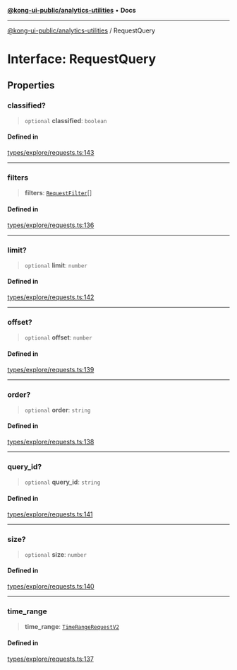 [**@kong-ui-public/analytics-utilities**](../README.md) • **Docs**

***

[@kong-ui-public/analytics-utilities](../README.md) / RequestQuery

# Interface: RequestQuery

## Properties

### classified?

> `optional` **classified**: `boolean`

#### Defined in

[types/explore/requests.ts:143](https://github.com/Kong/public-ui-components/blob/main/packages/analytics/analytics-utilities/src/types/explore/requests.ts#L143)

***

### filters

> **filters**: [`RequestFilter`](../type-aliases/RequestFilter.md)[]

#### Defined in

[types/explore/requests.ts:136](https://github.com/Kong/public-ui-components/blob/main/packages/analytics/analytics-utilities/src/types/explore/requests.ts#L136)

***

### limit?

> `optional` **limit**: `number`

#### Defined in

[types/explore/requests.ts:142](https://github.com/Kong/public-ui-components/blob/main/packages/analytics/analytics-utilities/src/types/explore/requests.ts#L142)

***

### offset?

> `optional` **offset**: `number`

#### Defined in

[types/explore/requests.ts:139](https://github.com/Kong/public-ui-components/blob/main/packages/analytics/analytics-utilities/src/types/explore/requests.ts#L139)

***

### order?

> `optional` **order**: `string`

#### Defined in

[types/explore/requests.ts:138](https://github.com/Kong/public-ui-components/blob/main/packages/analytics/analytics-utilities/src/types/explore/requests.ts#L138)

***

### query\_id?

> `optional` **query\_id**: `string`

#### Defined in

[types/explore/requests.ts:141](https://github.com/Kong/public-ui-components/blob/main/packages/analytics/analytics-utilities/src/types/explore/requests.ts#L141)

***

### size?

> `optional` **size**: `number`

#### Defined in

[types/explore/requests.ts:140](https://github.com/Kong/public-ui-components/blob/main/packages/analytics/analytics-utilities/src/types/explore/requests.ts#L140)

***

### time\_range

> **time\_range**: [`TimeRangeRequestV2`](../type-aliases/TimeRangeRequestV2.md)

#### Defined in

[types/explore/requests.ts:137](https://github.com/Kong/public-ui-components/blob/main/packages/analytics/analytics-utilities/src/types/explore/requests.ts#L137)
